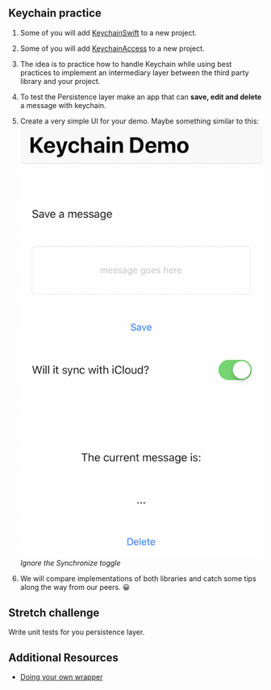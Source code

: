 ## Keychain practice

1. Some of you will add [KeychainSwift](https://github.com/evgenyneu/keychain-swift#keychain_access_groups) to a new project.

1. Some of you will add [KeychainAccess](https://github.com/kishikawakatsumi/KeychainAccess) to a new project.

1. The idea is to practice how to handle Keychain while using best practices to implement an intermediary layer between the third party library and your project.

1. To test the Persistence layer make an app that can **save, edit and delete** a message with keychain.

1. Create a very simple UI for your demo. Maybe something similar to this:
![keychaindemo](assets/keychaindemo.png) <br> *Ignore the Synchronize toggle*

1. We will compare implementations of both libraries and catch some tips along the way from our peers. 😀

## Stretch challenge

Write unit tests for you persistence layer.

## Additional Resources

- [Doing your own wrapper](https://www.raywenderlich.com/9240-keychain-services-api-tutorial-for-passwords-in-swift)
